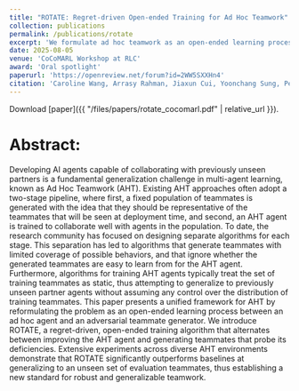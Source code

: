 ```yaml
---
title: "ROTATE: Regret-driven Open-ended Training for Ad Hoc Teamwork"
collection: publications
permalink: /publications/rotate
excerpt: 'We formulate ad hoc teamwork as an open-ended learning process between a regret-maximizing teammate generator and an ad hoc teamwork agent.'
date: 2025-08-05
venue: 'CoCoMARL Workshop at RLC'
award: 'Oral spotlight'
paperurl: 'https://openreview.net/forum?id=2WW5SXXHn4'
citation: 'Caroline Wang, Arrasy Rahman, Jiaxun Cui, Yoonchang Sung, Peter Stone. &quot;ROTATE: Regret-Driven Open-ended Training for Ad Hoc Teamwork.&quot; <i>CoCoMARL Workshop at RLC 2025</i>.'
---
```

Download [paper]({{ "/files/papers/rotate_cocomarl.pdf" | relative_url }}).

Abstract:
======
Developing AI agents capable of collaborating with previously unseen partners is a fundamental generalization challenge in multi-agent learning, known as Ad Hoc Teamwork (AHT). Existing AHT approaches often adopt a two-stage pipeline, where first, a fixed population of teammates is generated with the idea that they should be representative of the teammates that will be seen at deployment time, and second, an AHT agent is trained to collaborate well with agents in the population. To date, the research community has focused on designing separate algorithms for each stage. This separation has led to algorithms that generate teammates with limited coverage of possible behaviors, and that ignore whether the generated teammates are easy to learn from for the AHT agent. Furthermore, algorithms for training AHT agents typically treat the set of training teammates as static, thus attempting to generalize to previously unseen partner agents without assuming any control over the distribution of training teammates. This paper presents a unified framework for AHT by reformulating the problem
as an open-ended learning process between an ad hoc agent and an adversarial teammate generator. We introduce ROTATE, a regret-driven, open-ended training algorithm that alternates between improving the AHT agent and generating teammates that probe its deficiencies. Extensive experiments across diverse AHT environments demonstrate that ROTATE significantly outperforms baselines at generalizing to an unseen set of evaluation teammates, thus establishing a new standard for robust and generalizable teamwork.